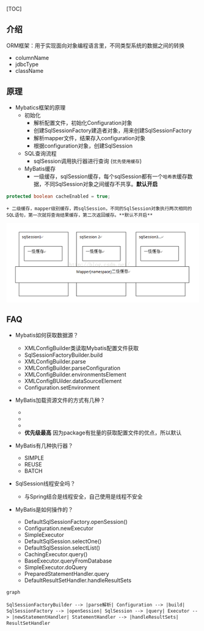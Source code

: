 [TOC]

## 介绍

ORM框架：用于实现面向对象编程语言里，不同类型系统的数据之间的转换

+ columnName
+ jdbcType
+ className

## 原理

+ Mybatics框架的原理
  + 初始化
    + 解析配置文件，初始化Configuration对象
    + 创建SqlSessionFactory建造者对象，用来创建SqlSessionFactory
    + 解析mapper文件，结果存入configuration对象
    + 根据configuration对象，创建SqlSession
  + SQL查询流程
    + sqlSession调用执行器进行查询 (`优先使用缓存`)
  + MyBatis缓存
    + 一级缓存，sqlSession缓存，每个sqlSession都有一个`哈希表`缓存数据，不同SqlSession对象之间缓存不共享。**默认开启**

```java
protected boolean cacheEnabled = true;
```

    + 二级缓存，mapper级别缓存，跨sqlSession，不同的SqlSession对象执行两次相同的SQL语句，第一次就将查询结果缓存，第二次返回缓存。**默认不开启**

![772134-20170407225038957-716642123](../images/772134-20170407225038957-716642123.png)

## FAQ

+ Mybatis如何获取数据源？
  + XMLConfigBuilder类读取Mybatis配置文件获取
  + SqlSessionFactoryBuilder.build
  + XMLConfigBuilder.parse
  + XMLConfigBuilder.parseConfiguration
  + XMLConfigBuilder.environmentsElement
  + XMLConfigBUilder.dataSourceElement
  + Configuration.setEnvironment

+ MyBatis加载资源文件的方式有几种？
  + <mapper resource="org/mybatis/builder/AuthorMapper.xml"/>
  + <mapper url="file:///var/mappers/AuthorMapper.xml"/>
  + <mapper class="org.mybatis.builder.AuthorMapper"/>
  + <package name="org.mybatis.builder"> **优先级最高**
    因为package有批量的获取配置文件的优点，所以默认

+ MyBatis有几种执行器？
  + SIMPLE
  + REUSE
  + BATCH

+ SqlSession线程安全吗？
  + 与Spring结合是线程安全，自己使用是线程不安全

+ MyBatis是如何操作的？
  + DefaultSqlSessionFactory.openSession()
  + Configuration.newExecutor
  + SimpleExecutor
  + DefaultSqlSession.selectOne()
  + DefaultSqlSession.selectList()
  + CachingExecutor.query()
  + BaseExecutor.queryFromDatabase
  + SimpleExecutor.doQuery
  + PreparedStatementHandler.query
  + DefaultResultSetHandler.handleResultSets

```mermaid
graph 

SqlSessionFactoryBuilder --> |parse解析| Configuration --> |build| SqlSessionFactory --> |openSession| SqlSession --> |query| Executor --> |newStatementHandler| StatementHandler --> |handleResultSets| ResultSetHandler
```








